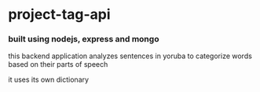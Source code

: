 # project-tag-api

### built using nodejs, express and mongo

this backend application analyzes sentences in yoruba to categorize words based on their parts of speech

it uses its own dictionary
